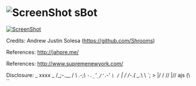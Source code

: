 ![ScreenShot](https://hostr.co/file/970/ceiIRJBaonDT/sboticon.png) sBot
===

[![ScreenShot](https://hostr.co/file/970/ilF6vwgDVrVJ/SBOTTT.png)](https://www.youtube.com/watch?v=tv7Q7u_CF0A)

Credits: Andrew Justin Solesa (https://github.com/Shrooms)

References: http://jahpre.me/

References: http://www.supremenewyork.com/

Disclosure: _ xxxx _ /_;-.__ / _\ _.-;_\ `-._`'`_/'`.-' `\ /` | / /-.( \_._\ \ \`; > |/ / // |// ajs \(\ ``
